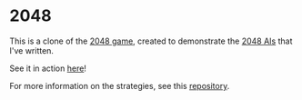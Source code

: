 # 2048

This is a clone of the [2048 game](https://github.com/gabrielecirulli/2048), created to demonstrate the [2048 AIs](https://github.com/qpwoeirut/2048-solver) that I've written.

See it in action [here](https://qpwoeirut.github.io/2048/)!

For more information on the strategies, see this [repository](https://github.com/qpwoeirut/2048-solver).
